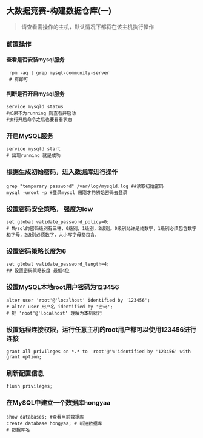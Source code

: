 ## 大数据竞赛-构建数据仓库(一)

>请查看需操作的主机，默认情况下都将在该主机执行操作

### 前置操作



#### 查看是否安装mysql服务

```shell
 rpm -aq | grep mysql-community-server
 # 有即可
```

#### 判断是否开启mysql服务

```shell
service mysqld status
#如果不为running 则查看并启动
#执行开启命令之后也要看看状态
```



###  开启MySQL服务

```shell
service mysqld start
# 出现running 就是成功
```



### 根据生成初始密码，进入数据库进行操作

```shell
grep "temporary password" /var/log/mysqld.log ##读取初始密码
mysql -uroot -p #登录mysql 用刚才的初始密码去登录
```



### 设置密码安全策略， 强度为low

```mysql
set global validate_password_policy=0;  
# Mysql的密码级别有三种，0级别，1级别，2级别。0级别允许是纯数字，1级别必须包含数字和字母，2级别必须数字，大小写字母都包含。
```



### 设置密码策略长度为6

```mysql
set global validate_password_length=4;
## 设置密码策略长度 最低4位
```



### 设置MySQL本地root用户密码为123456

```mysql
alter user 'root'@'localhost' identified by '123456';
# alter user 用户名 identified by '密码';
# 把 'root'@'localhost' 理解为本机就行
```



### 设置远程连接权限，运行任意主机的root用户都可以使用123456进行连接

```mysql
grant all privileges on *.* to 'root'@'%'identified by '123456' with grant option;
```



### 刷新配置信息

```mysql
flush privileges;
```



### 在MySQL中建立一个数据库hongyaa

```mysql
show databases; #查看当前数据库
create database hongyaa; # 新建数据库
# 数据库名
```

